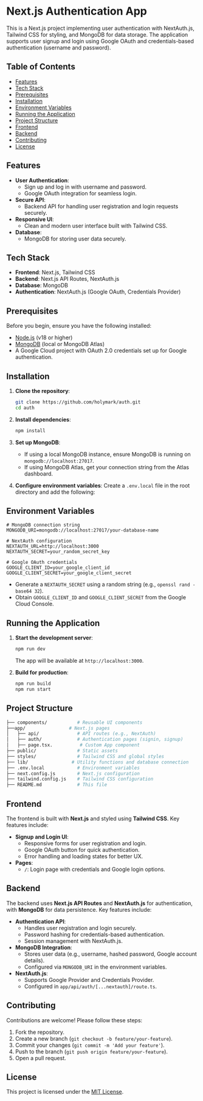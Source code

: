 
# Next.js Authentication App

This is a Next.js project implementing user authentication with NextAuth.js, Tailwind CSS for styling, and MongoDB for data storage. The application supports user signup and login using Google OAuth and credentials-based authentication (username and password).

## Table of Contents
- [Features](#features)
- [Tech Stack](#tech-stack)
- [Prerequisites](#prerequisites)
- [Installation](#installation)
- [Environment Variables](#environment-variables)
- [Running the Application](#running-the-application)
- [Project Structure](#project-structure)
- [Frontend](#frontend)
- [Backend](#backend)
- [Contributing](#contributing)
- [License](#license)

## Features
- **User Authentication**:
  - Sign up and log in with username and password.
  - Google OAuth integration for seamless login.
- **Secure API**:
  - Backend API for handling user registration and login requests securely.
- **Responsive UI**:
  - Clean and modern user interface built with Tailwind CSS.
- **Database**:
  - MongoDB for storing user data securely.

## Tech Stack
- **Frontend**: Next.js, Tailwind CSS
- **Backend**: Next.js API Routes, NextAuth.js
- **Database**: MongoDB
- **Authentication**: NextAuth.js (Google OAuth, Credentials Provider)

## Prerequisites
Before you begin, ensure you have the following installed:
- [Node.js](https://nodejs.org/) (v18 or higher)
- [MongoDB](https://www.mongodb.com/) (local or MongoDB Atlas)
- A Google Cloud project with OAuth 2.0 credentials set up for Google authentication.

## Installation
1. **Clone the repository**:
   ```bash
   git clone https://github.com/holymark/auth.git
   cd auth
   ```

2. **Install dependencies**:
   ```bash
   npm install
   ```

3. **Set up MongoDB**:
   - If using a local MongoDB instance, ensure MongoDB is running on `mongodb://localhost:27017`.
   - If using MongoDB Atlas, get your connection string from the Atlas dashboard.

4. **Configure environment variables**:
   Create a `.env.local` file in the root directory and add the following:

## Environment Variables
```env
# MongoDB connection string
MONGODB_URI=mongodb://localhost:27017/your-database-name

# NextAuth configuration
NEXTAUTH_URL=http://localhost:3000
NEXTAUTH_SECRET=your_random_secret_key

# Google OAuth credentials
GOOGLE_CLIENT_ID=your_google_client_id
GOOGLE_CLIENT_SECRET=your_google_client_secret
```

- Generate a `NEXTAUTH_SECRET` using a random string (e.g., `openssl rand -base64 32`).
- Obtain `GOOGLE_CLIENT_ID` and `GOOGLE_CLIENT_SECRET` from the Google Cloud Console.

## Running the Application
1. **Start the development server**:
   ```bash
   npm run dev
   ```
   The app will be available at `http://localhost:3000`.

2. **Build for production**:
   ```bash
   npm run build
   npm run start
   ```

## Project Structure
```bash
├── components/           # Reusable UI components
├──app/                # Next.js pages
│   ├── api/              # API routes (e.g., NextAuth)
│   ├── auth/             # Authentication pages (signin, signup)
│   ├── page.tsx.          # Custom App component
├── public/               # Static assets
├── styles/               # Tailwind CSS and global styles
├── lib/                # Utility functions and database connection
├── .env.local            # Environment variables
├── next.config.js        # Next.js configuration
├── tailwind.config.js    # Tailwind CSS configuration
├── README.md             # This file
```

## Frontend
The frontend is built with **Next.js** and styled using **Tailwind CSS**. Key features include:
- **Signup and Login UI**:
  - Responsive forms for user registration and login.
  - Google OAuth button for quick authentication.
  - Error handling and loading states for better UX.
- **Pages**:
  - `/`: Login page with credentials and Google login options.


## Backend
The backend uses **Next.js API Routes** and **NextAuth.js** for authentication, with **MongoDB** for data persistence. Key features include:
- **Authentication API**:
  - Handles user registration and login securely.
  - Password hashing for credentials-based authentication.
  - Session management with NextAuth.js.
- **MongoDB Integration**:
  - Stores user data (e.g., username, hashed password, Google account details).
  - Configured via `MONGODB_URI` in the environment variables.
- **NextAuth.js**:
  - Supports Google Provider and Credentials Provider.
  - Configured in `app/api/auth/[...nextauth]/route.ts`.

## Contributing
Contributions are welcome! Please follow these steps:
1. Fork the repository.
2. Create a new branch (`git checkout -b feature/your-feature`).
3. Commit your changes (`git commit -m 'Add your feature'`).
4. Push to the branch (`git push origin feature/your-feature`).
5. Open a pull request.

## License
This project is licensed under the [MIT License](LICENSE).